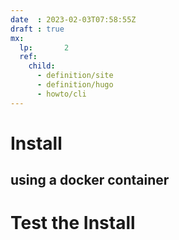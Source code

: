 ```yaml
---
date  : 2023-02-03T07:58:55Z
draft : true
mx:  
  lp:       2
  ref:  
    child:
      - definition/site
      - definition/hugo
      - howto/cli
---
```



# Install
## using a docker container

# Test the Install
